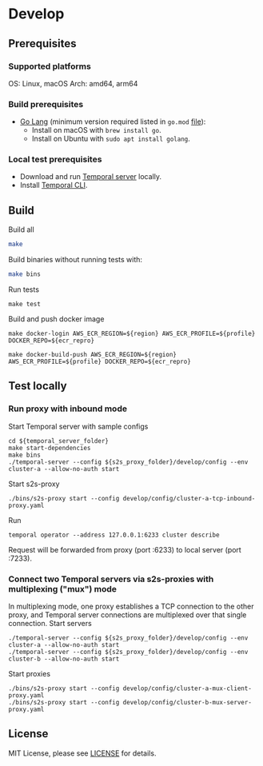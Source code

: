 # Develop

## Prerequisites

### Supported platforms

OS: Linux, macOS
Arch: amd64, arm64

### Build prerequisites

- [Go Lang](https://go.dev/) (minimum version required listed in `go.mod` [file](go.mod)):
  - Install on macOS with `brew install go`.
  - Install on Ubuntu with `sudo apt install golang`.

### Local test prerequisites

- Download and run [Temporal server](https://github.com/temporalio/temporal/tree/main) locally.
- Install [Temporal CLI](https://github.com/temporalio/cli).

## Build

Build all

```bash
make
```

Build binaries without running tests with:

```bash
make bins
```

Run tests

```
make test
```

Build and push docker image

```
make docker-login AWS_ECR_REGION=${region} AWS_ECR_PROFILE=${profile} DOCKER_REPO=${ecr_repro}

make docker-build-push AWS_ECR_REGION=${region} AWS_ECR_PROFILE=${profile} DOCKER_REPO=${ecr_repro}
```

## Test locally

### Run proxy with inbound mode

Start Temporal server with sample configs

```
cd ${temporal_server_folder}
make start-dependencies
make bins
./temporal-server --config ${s2s_proxy_folder}/develop/config --env cluster-a --allow-no-auth start
```

Start s2s-proxy

```
./bins/s2s-proxy start --config develop/config/cluster-a-tcp-inbound-proxy.yaml
```

Run 
```
temporal operator --address 127.0.0.1:6233 cluster describe
```

Request will be forwarded from proxy (port :6233) to local server (port :7233).

### Connect two Temporal servers via s2s-proxies with multiplexing ("mux") mode
In multiplexing mode, one proxy establishes a TCP connection to the other proxy, and Temporal server connections are multiplexed over that single connection.
Start servers
```
./temporal-server --config ${s2s_proxy_folder}/develop/config --env cluster-a --allow-no-auth start
./temporal-server --config ${s2s_proxy_folder}/develop/config --env cluster-b --allow-no-auth start
```

Start proxies
```
./bins/s2s-proxy start --config develop/config/cluster-a-mux-client-proxy.yaml
./bins/s2s-proxy start --config develop/config/cluster-b-mux-server-proxy.yaml
```

## License

MIT License, please see [LICENSE](LICENSE) for details.